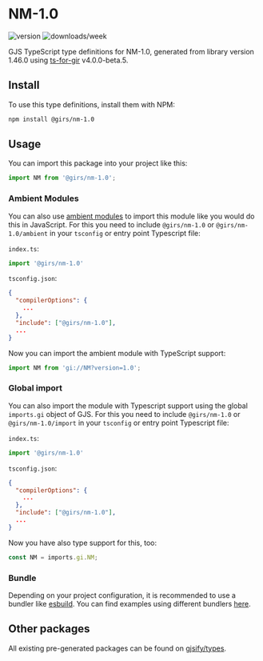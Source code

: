 
# NM-1.0

![version](https://img.shields.io/npm/v/@girs/nm-1.0)
![downloads/week](https://img.shields.io/npm/dw/@girs/nm-1.0)


GJS TypeScript type definitions for NM-1.0, generated from library version 1.46.0 using [ts-for-gir](https://github.com/gjsify/ts-for-gir) v4.0.0-beta.5.


## Install

To use this type definitions, install them with NPM:
```bash
npm install @girs/nm-1.0
```

## Usage

You can import this package into your project like this:
```ts
import NM from '@girs/nm-1.0';
```

### Ambient Modules

You can also use [ambient modules](https://github.com/gjsify/ts-for-gir/tree/main/packages/cli#ambient-modules) to import this module like you would do this in JavaScript.
For this you need to include `@girs/nm-1.0` or `@girs/nm-1.0/ambient` in your `tsconfig` or entry point Typescript file:

`index.ts`:
```ts
import '@girs/nm-1.0'
```

`tsconfig.json`:
```json
{
  "compilerOptions": {
    ...
  },
  "include": ["@girs/nm-1.0"],
  ...
}
```

Now you can import the ambient module with TypeScript support: 

```ts
import NM from 'gi://NM?version=1.0';
```

### Global import

You can also import the module with Typescript support using the global `imports.gi` object of GJS.
For this you need to include `@girs/nm-1.0` or `@girs/nm-1.0/import` in your `tsconfig` or entry point Typescript file:

`index.ts`:
```ts
import '@girs/nm-1.0'
```

`tsconfig.json`:
```json
{
  "compilerOptions": {
    ...
  },
  "include": ["@girs/nm-1.0"],
  ...
}
```

Now you have also type support for this, too:

```ts
const NM = imports.gi.NM;
```

### Bundle

Depending on your project configuration, it is recommended to use a bundler like [esbuild](https://esbuild.github.io/). You can find examples using different bundlers [here](https://github.com/gjsify/ts-for-gir/tree/main/examples).

## Other packages

All existing pre-generated packages can be found on [gjsify/types](https://github.com/gjsify/types).

